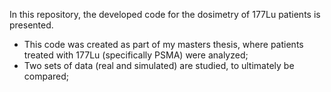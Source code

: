 In this repository, the developed code for the dosimetry of 177Lu patients is presented. 

- This code was created as part of my masters thesis, where patients treated with 177Lu (specifically PSMA) were analyzed;
- Two sets of data (real and simulated) are studied, to ultimately be compared;
  
